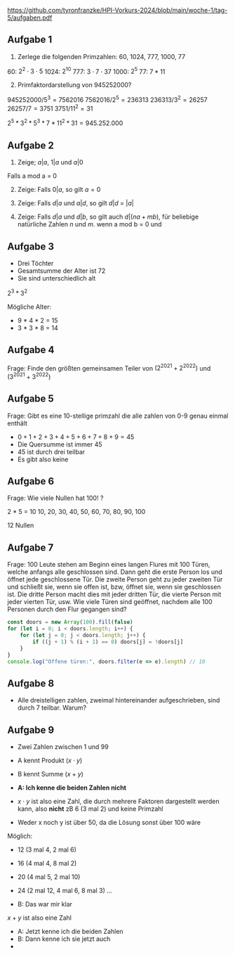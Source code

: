 https://github.com/tyronfranzke/HPI-Vorkurs-2024/blob/main/woche-1/tag-5/aufgaben.pdf
## Aufgabe 1

1. Zerlege die folgenden Primzahlen: 60, 1024, 777, 1000, 77

60: $2^2 \cdot 3 \cdot 5$
1024: $2^{10}$
777: $3 \cdot 7 \cdot 37$
1000: $2^5$
77: $7 * 11$

2. Primfaktordarstellung von 945252000?

$945252000 / 5^3 =  7562016$
$7562016 / 2^5 = 236313$
$236313/3^2 = 26257$
$26257 / 7= 3751$
$3751 / 11^2 = 31$

$2^5 * 3^2 * 5^3 * 7 * 11^2 * 31 = 945.252.000$

## Aufgabe 2

1. Zeige; $a|a$, $1|a$ und $a|0$

Falls a mod a = 0

2. Zeige: Falls $0|a$, so gilt $a=0$

3. Zeige: Falls $d|a$ und $a|d$, so gilt $d|d$ = $|a|$

4. Zeige: Falls $d|a$ und $d|b$, so gilt auch $d|(na + mb)$, für beliebige natürliche Zahlen $n$ und $m$.
wenn a mod b = 0 und 

## Aufgabe 3

- Drei Töchter
- Gesamtsumme der Alter ist 72
- Sie sind unterschiedlich alt

$2^3 * 3^2$

Mögliche Alter:
- 9 * 4 * 2 = 15
- 3 * 3 * 8 = 14

## Aufgabe 4

Frage: Finde den größten gemeinsamen Teiler von $(2^{2021}+2^{2022})$ und  $(3^{2021}+3^{2022})$
## Aufgabe 5

Frage: Gibt es eine 10-stellige primzahl die alle zahlen von 0-9 genau einmal enthält

- $0 + 1 + 2 + 3 + 4 + 5 + 6 + 7 + 8 + 9 = 45$
- Die Quersumme ist immer 45
- 45 ist durch drei teilbar
- Es gibt also keine
## Aufgabe 6

Frage: Wie viele Nullen hat $100!$ ?

2 * 5 = 10
10, 20, 30, 40, 50, 60, 70, 80, 90, 100

12 Nullen

## Aufgabe 7

Frage: 100 Leute stehen am Beginn eines langen Flures mit 100 Türen, welche anfangs alle geschlossen sind. Dann geht die erste Person los und öffnet jede geschlossene Tür. Die zweite Person geht zu jeder zweiten Tür und schließt sie, wenn sie offen ist, bzw, öffnet sie, wenn sie geschlossen ist. Die dritte Person macht dies mit jeder dritten Tür, die vierte Person mit jeder vierten Tür, usw. Wie viele Türen sind geöffnet, nachdem alle 100 Personen durch den Flur gegangen sind?

```js
const doors = new Array(100).fill(false)
for (let i = 0; i < doors.length; i++) { 
	for (let j = 0; j < doors.length; j++) {
		if ((j + 1) % (i + 1) == 0) doors[j] = !doors[j]	
	}
} 
console.log("Offene türen:", doors.filter(e => e).length) // 10
```

## Aufgabe 8

- Alle dreistelligen zahlen, zweimal hintereinander aufgeschrieben, sind durch 7 teilbar. Warum?

## Aufgabe 9

- Zwei Zahlen zwischen 1 und 99
- A kennt Produkt ($x \cdot y$)
- B kennt Summe ($x + y$)

- **A: Ich kenne die beiden Zahlen nicht**

- $x \cdot y$ ist also eine Zahl, die durch mehrere Faktoren dargestellt werden kann, also **nicht** zB 6 (3 mal 2) und keine Primzahl
- Weder x noch y ist über 50, da die Lösung sonst über 100 wäre

Möglich:
- 12 (3 mal 4, 2 mal 6)
- 16 (4 mal 4, 8 mal 2)
- 20 (4 mal 5, 2 mal 10)
- 24 (2 mal 12, 4 mal 6, 8 mal 3)
...

- B: Das war mir klar

$x+y$ ist also eine Zahl

- A: Jetzt kenne ich die beiden Zahlen
- B: Dann kenne ich sie jetzt auch
- 